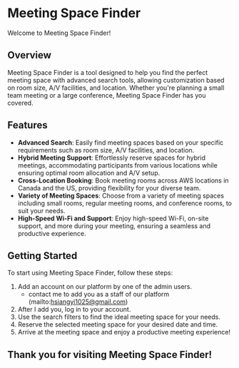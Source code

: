 # Meeting Space Finder

Welcome to Meeting Space Finder!

## Overview

Meeting Space Finder is a tool designed to help you find the perfect meeting space with advanced search tools, allowing customization based on room size, A/V facilities, and location. Whether you're planning a small team meeting or a large conference, Meeting Space Finder has you covered.

## Features

- **Advanced Search**: Easily find meeting spaces based on your specific requirements such as room size, A/V facilities, and location.
- **Hybrid Meeting Support**: Effortlessly reserve spaces for hybrid meetings, accommodating participants from various locations while ensuring optimal room allocation and A/V setup.
- **Cross-Location Booking**: Book meeting rooms across AWS locations in Canada and the US, providing flexibility for your diverse team.
- **Variety of Meeting Spaces**: Choose from a variety of meeting spaces including small rooms, regular meeting rooms, and conference rooms, to suit your needs.
- **High-Speed Wi-Fi and Support**: Enjoy high-speed Wi-Fi, on-site support, and more during your meeting, ensuring a seamless and productive experience.

## Getting Started

To start using Meeting Space Finder, follow these steps:

1. Add an account on our platform by one of the admin users.
   - contact me to add you as a staff of our platform (mailto:hsiangyi1025@gmail.com)
2. After I add you, log in to your account.
3. Use the search filters to find the ideal meeting space for your needs.
4. Reserve the selected meeting space for your desired date and time.
5. Arrive at the meeting space and enjoy a productive meeting experience!

## Thank you for visiting Meeting Space Finder!
